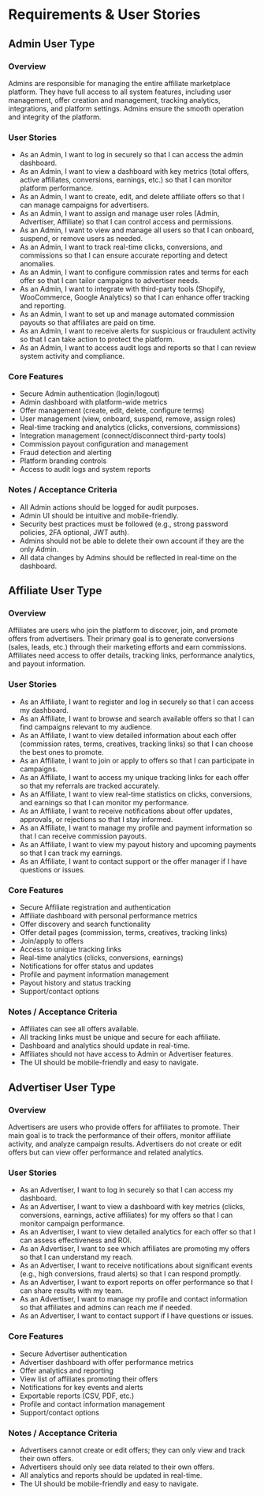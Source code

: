 # Requirements & User Stories

## Admin User Type

### Overview
Admins are responsible for managing the entire affiliate marketplace platform. They have full access to all system features, including user management, offer creation and management, tracking analytics, integrations, and platform settings. Admins ensure the smooth operation and integrity of the platform.

### User Stories
- As an Admin, I want to log in securely so that I can access the admin dashboard.
- As an Admin, I want to view a dashboard with key metrics (total offers, active affiliates, conversions, earnings, etc.) so that I can monitor platform performance.
- As an Admin, I want to create, edit, and delete affiliate offers so that I can manage campaigns for advertisers.
- As an Admin, I want to assign and manage user roles (Admin, Advertiser, Affiliate) so that I can control access and permissions.
- As an Admin, I want to view and manage all users so that I can onboard, suspend, or remove users as needed.
- As an Admin, I want to track real-time clicks, conversions, and commissions so that I can ensure accurate reporting and detect anomalies.
- As an Admin, I want to configure commission rates and terms for each offer so that I can tailor campaigns to advertiser needs.
- As an Admin, I want to integrate with third-party tools (Shopify, WooCommerce, Google Analytics) so that I can enhance offer tracking and reporting.
- As an Admin, I want to set up and manage automated commission payouts so that affiliates are paid on time.
- As an Admin, I want to receive alerts for suspicious or fraudulent activity so that I can take action to protect the platform.
- As an Admin, I want to access audit logs and reports so that I can review system activity and compliance.

### Core Features
- Secure Admin authentication (login/logout)
- Admin dashboard with platform-wide metrics
- Offer management (create, edit, delete, configure terms)
- User management (view, onboard, suspend, remove, assign roles)
- Real-time tracking and analytics (clicks, conversions, commissions)
- Integration management (connect/disconnect third-party tools)
- Commission payout configuration and management
- Fraud detection and alerting
- Platform branding controls
- Access to audit logs and system reports

### Notes / Acceptance Criteria
- All Admin actions should be logged for audit purposes.
- Admin UI should be intuitive and mobile-friendly.
- Security best practices must be followed (e.g., strong password policies, 2FA optional, JWT auth).
- Admins should not be able to delete their own account if they are the only Admin.
- All data changes by Admins should be reflected in real-time on the dashboard.

## Affiliate User Type

### Overview
Affiliates are users who join the platform to discover, join, and promote offers from advertisers. Their primary goal is to generate conversions (sales, leads, etc.) through their marketing efforts and earn commissions. Affiliates need access to offer details, tracking links, performance analytics, and payout information.

### User Stories
- As an Affiliate, I want to register and log in securely so that I can access my dashboard.
- As an Affiliate, I want to browse and search available offers so that I can find campaigns relevant to my audience.
- As an Affiliate, I want to view detailed information about each offer (commission rates, terms, creatives, tracking links) so that I can choose the best ones to promote.
- As an Affiliate, I want to join or apply to offers so that I can participate in campaigns.
- As an Affiliate, I want to access my unique tracking links for each offer so that my referrals are tracked accurately.
- As an Affiliate, I want to view real-time statistics on clicks, conversions, and earnings so that I can monitor my performance.
- As an Affiliate, I want to receive notifications about offer updates, approvals, or rejections so that I stay informed.
- As an Affiliate, I want to manage my profile and payment information so that I can receive commission payouts.
- As an Affiliate, I want to view my payout history and upcoming payments so that I can track my earnings.
- As an Affiliate, I want to contact support or the offer manager if I have questions or issues.

### Core Features
- Secure Affiliate registration and authentication
- Affiliate dashboard with personal performance metrics
- Offer discovery and search functionality
- Offer detail pages (commission, terms, creatives, tracking links)
- Join/apply to offers
- Access to unique tracking links
- Real-time analytics (clicks, conversions, earnings)
- Notifications for offer status and updates
- Profile and payment information management
- Payout history and status tracking
- Support/contact options

### Notes / Acceptance Criteria
- Affiliates can see all offers available.
- All tracking links must be unique and secure for each affiliate.
- Dashboard and analytics should update in real-time.
- Affiliates should not have access to Admin or Advertiser features.
- The UI should be mobile-friendly and easy to navigate.

## Advertiser User Type

### Overview
Advertisers are users who provide offers for affiliates to promote. Their main goal is to track the performance of their offers, monitor affiliate activity, and analyze campaign results. Advertisers do not create or edit offers but can view offer performance and related analytics.

### User Stories
- As an Advertiser, I want to log in securely so that I can access my dashboard.
- As an Advertiser, I want to view a dashboard with key metrics (clicks, conversions, earnings, active affiliates) for my offers so that I can monitor campaign performance.
- As an Advertiser, I want to view detailed analytics for each offer so that I can assess effectiveness and ROI.
- As an Advertiser, I want to see which affiliates are promoting my offers so that I can understand my reach.
- As an Advertiser, I want to receive notifications about significant events (e.g., high conversions, fraud alerts) so that I can respond promptly.
- As an Advertiser, I want to export reports on offer performance so that I can share results with my team.
- As an Advertiser, I want to manage my profile and contact information so that affiliates and admins can reach me if needed.
- As an Advertiser, I want to contact support if I have questions or issues.

### Core Features
- Secure Advertiser authentication
- Advertiser dashboard with offer performance metrics
- Offer analytics and reporting
- View list of affiliates promoting their offers
- Notifications for key events and alerts
- Exportable reports (CSV, PDF, etc.)
- Profile and contact information management
- Support/contact options

### Notes / Acceptance Criteria
- Advertisers cannot create or edit offers; they can only view and track their own offers.
- Advertisers should only see data related to their own offers.
- All analytics and reports should be updated in real-time.
- The UI should be mobile-friendly and easy to navigate. 